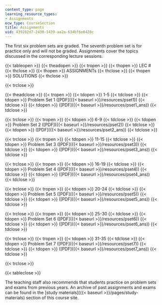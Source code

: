 ```yaml
---
content_type: page
learning_resource_types:
- Assignments
ocw_type: CourseSection
title: Assignments
uid: 439282d7-2438-1439-aa2a-634bf6e6428c
---
```


The first six problem sets are graded. The seventh problem set is for practice only and will not be graded. Assignments cover the topics discussed in the corresponding lecture sessions.

{{< tableopen >}}
{{< theadopen >}}
{{< tropen >}}
{{< thopen >}}
LEC #
{{< thclose >}}
{{< thopen >}}
ASSIGNMENTs
{{< thclose >}}
{{< thopen >}}
SOLUTIONS
{{< thclose >}}

{{< trclose >}}

{{< theadclose >}}
{{< tropen >}}
{{< tdopen >}}
1-5
{{< tdclose >}}
{{< tdopen >}}
Problem Set 1 ([PDF]({{< baseurl >}}/resources/pset1))
{{< tdclose >}}
{{< tdopen >}}
([PDF]({{< baseurl >}}/resources/pset1_ans))
{{< tdclose >}}

{{< trclose >}}
{{< tropen >}}
{{< tdopen >}}
6-9
{{< tdclose >}}
{{< tdopen >}}
Problem Set 2 ([PDF]({{< baseurl >}}/resources/pset2))
{{< tdclose >}}
{{< tdopen >}}
([PDF]({{< baseurl >}}/resources/pset2_ans))
{{< tdclose >}}

{{< trclose >}}
{{< tropen >}}
{{< tdopen >}}
11-15
{{< tdclose >}}
{{< tdopen >}}
Problem Set 3 ([PDF]({{< baseurl >}}/resources/pset3))
{{< tdclose >}}
{{< tdopen >}}
([PDF]({{< baseurl >}}/resources/pset3_ans))
{{< tdclose >}}

{{< trclose >}}
{{< tropen >}}
{{< tdopen >}}
16-19
{{< tdclose >}}
{{< tdopen >}}
Problem Set 4 ([PDF]({{< baseurl >}}/resources/pset4))
{{< tdclose >}}
{{< tdopen >}}
([PDF]({{< baseurl >}}/resources/pset4_ans))
{{< tdclose >}}

{{< trclose >}}
{{< tropen >}}
{{< tdopen >}}
20-24
{{< tdclose >}}
{{< tdopen >}}
Problem Set 5 ([PDF]({{< baseurl >}}/resources/pset5))
{{< tdclose >}}
{{< tdopen >}}
([PDF]({{< baseurl >}}/resources/pset5_ans))
{{< tdclose >}}

{{< trclose >}}
{{< tropen >}}
{{< tdopen >}}
25-30
{{< tdclose >}}
{{< tdopen >}}
Problem Set 6 ([PDF]({{< baseurl >}}/resources/pset6))
{{< tdclose >}}
{{< tdopen >}}
([PDF]({{< baseurl >}}/resources/pset6_ans))
{{< tdclose >}}

{{< trclose >}}
{{< tropen >}}
{{< tdopen >}}
31-35
{{< tdclose >}}
{{< tdopen >}}
Problem Set 7 ([PDF]({{< baseurl >}}/resources/pset7))
{{< tdclose >}}
{{< tdopen >}}
([PDF]({{< baseurl >}}/resources/pset7_ans))
{{< tdclose >}}

{{< trclose >}}

{{< tableclose >}}

The teaching staff also recommends that students practice on problem sets and exams from previous years. An archive of past assignments and exams can be found in the [study materials]({{< baseurl >}}/pages/study-materials) section of this course site.
